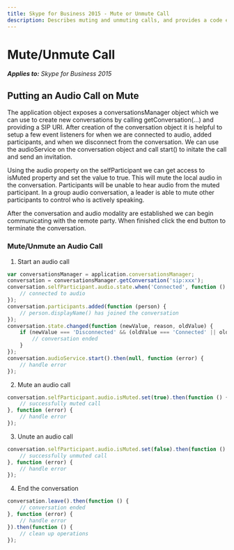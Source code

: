 ```yaml
---
title: Skype for Business 2015 - Mute or Unmute Call
description: Describes muting and unmuting calls, and provides a code example that can start an audio call, mute and unmute the call, and end a conversation.
---
```

# Mute/Unmute Call

 _**Applies to:** Skype for Business 2015_


## Putting an Audio Call on Mute

The application object exposes a conversationsManager object which we can use to create new conversations by calling getConversation(...) and providing a SIP URI.  After creation of the conversation object it is helpful to setup a few event listeners for when we are connected to audio, added participants, and when we disconnect from the conversation.  We can use the audioService on the conversation object and call start() to initate the call and send an invitation.

Using the audio property on the selfParticipant we can get access to isMuted property and set the value to true.  This will mute the local audio in the conversation.  Participants will be unable to hear audio from the muted participant.  In a group audio conversation, a leader is able to mute other participants to control who is actively speaking.

After the conversation and audio modality are established we can begin communicating with the remote party.  When finished click the end button to terminate the conversation.


### Mute/Unmute an Audio Call

1. Start an audio call

``` js
var conversationsManager = application.conversationsManager;
conversation = conversationsManager.getConversation('sip:xxx');
conversation.selfParticipant.audio.state.when('Connected', function () {
    // connected to audio
});
conversation.participants.added(function (person) {
    // person.displayName() has joined the conversation
});
conversation.state.changed(function (newValue, reason, oldValue) {
    if (newValue === 'Disconnected' && (oldValue === 'Connected' || oldValue === 'Connecting')) {
        // conversation ended
    }
});
conversation.audioService.start().then(null, function (error) {
    // handle error
});
```

2. Mute an audio call

``` js
conversation.selfParticipant.audio.isMuted.set(true).then(function () {
    // successfully muted call
}, function (error) {
    // handle error
});
```
3. Unute an audio call

```js
conversation.selfParticipant.audio.isMuted.set(false).then(function () {
    // successfully unmuted call
}, function (error) {
    // handle error
});
```

4. End the conversation

```js
conversation.leave().then(function () {
    // conversation ended
}, function (error) {
    // handle error
}).then(function () {
    // clean up operations
});
```

